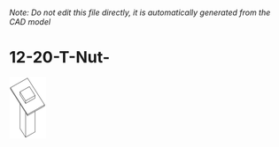 ###### Note: Do not edit this file directly, it is automatically generated from the CAD model

# 12-20-T-Nut-

![](/project.svg)



 


